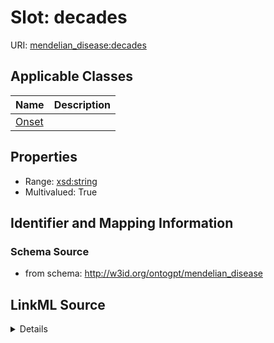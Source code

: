 # Slot: decades

URI: [mendelian_disease:decades](http://w3id.org/ontogpt/mendelian_disease/decades)



<!-- no inheritance hierarchy -->




## Applicable Classes

| Name | Description |
| --- | --- |
[Onset](Onset.md) | 






## Properties

* Range: [xsd:string](xsd:string)
* Multivalued: True








## Identifier and Mapping Information







### Schema Source


* from schema: http://w3id.org/ontogpt/mendelian_disease




## LinkML Source

<details>
```yaml
name: decades
from_schema: http://w3id.org/ontogpt/mendelian_disease
rank: 1000
multivalued: true
alias: decades
owner: Onset
domain_of:
- Onset
range: string

```
</details>